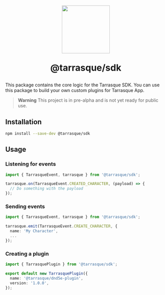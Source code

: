 <h1 align="center">
  <a href="https://tarrasque.app" target="_blank"><img src="https://tarrasque.app/images/logo.svg" width="150" /></a>
  <p>@tarrasque/sdk</p>
</h1>

This package contains the core logic for the Tarrasque SDK. You can use this package to build your own custom plugins for Tarrasque App.

> **Warning**
> This project is in pre-alpha and is not yet ready for public use.

## Installation

```sh
npm install --save-dev @tarrasque/sdk
```

## Usage

### Listening for events

```ts
import { TarrasqueEvent, tarrasque } from '@tarrasque/sdk';

tarrasque.on(TarrasqueEvent.CREATED_CHARACTER, (payload) => {
  // Do something with the payload
});
```

### Sending events

```ts
import { TarrasqueEvent, tarrasque } from '@tarrasque/sdk';

tarrasque.emit(TarrasqueEvent.CREATE_CHARACTER, {
  name: 'My Character',
  ...
});
```

### Creating a plugin

```ts
import { TarrasquePlugin } from '@tarrasque/sdk';

export default new TarrasquePlugin({
  name: '@tarrasque/dnd5e-plugin',
  version: '1.0.0',
});
```
